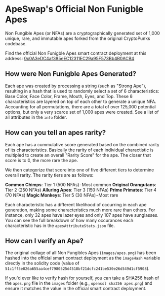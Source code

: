 # ApeSwap's Official Non Funigble Apes

Non Fungible Apes (or NFAs) are a cryptographically generated set of 1,000 unique, rare, and immutable apes forked from the original CryptoPunks codebase.

Find the official Non Funigble Apes smart contract deployment at this address: [0x0A3eDC4af385eEC12311EC29a95F573Bb4B0ACB4](https://bscscan.com/token/0x0A3eDC4af385eEC12311EC29a95F573Bb4B0ACB4)


## How were Non Funigble Apes Generated?

Each ape was created by processing a string (such as "Strong Ape"), resulting in a hash that is used to randomly select a set of 6 characteristics: Base Color, Face Color, Frame, Mouth, Eyes, and Top. These 6 characteristics are layered on top of each other to generate a unique NFA. Accounting for all permutations, there are a total of over 125,000 potential options, but only a very scarce set of 1,000 apes were created. See a list of all attributes in the `info` folder.


## How can you tell an apes rarity?

Each ape has a cummulative score generated based on the combined rarity of its characteristics. Basically the rarity of each individual charactistic is multipled to create an overall "Rarity Score" for the ape. The closer that score is to 0, the more rare the ape. 

We then categorize that score into one of five different tiers to determine overall rarity. The rarity tiers are as follows:

**Common Chimps**: Tier 1 (500 NFAs) - Most common
**Original Orangutans**: Tier 2 (250 NFAs)
**Alluring Apes**: Tier 3 (150 NFAs)
**Prime Primates**: Tier 4 (70 NFAs)
**Magic Monkeys**: Tier 5 (30 NFAs) - Most rare

Each characteristic has a different likelihood of occurring in each ape generation, making some characteristics much more rare than others. For instance, only 32 apes have lazer eyes and only 107 apes have sunglasses. You can see the full breakdown of how many occurances each characteristic has in the `apesAttributeStats.json` file.


## How can I verify an Ape?
The original collage of all Non Fungibles Apes (`images/apes.png`) has been hashed into the official smart contract deployment as the `imageHash` variable directly in the solidity code (value of `51c1ff5e026a655aa4cef7980525d4518bf21dcfc241be530e26d549d1cf5908`).

If you'd ever like to verify hash for yourself, you can take a SHA256 hash of the `apes.png` file in the `images` folder (e.g., `openssl sha256 apes.png`) and ensure it matches the value in the official smart contract deployment.
